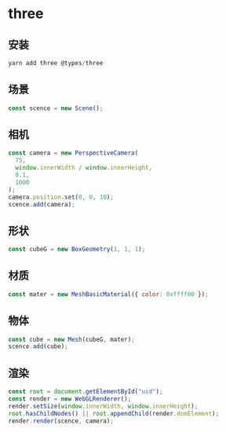 # three

## 安装

```powershell
yarn add three @types/three
```

## 场景

```js
const scence = new Scene();
```

## 相机

```js
const camera = new PerspectiveCamera(
  75,
  window.innerWidth / window.innerHeight,
  0.1,
  1000
);
camera.position.set(0, 0, 10);
scence.add(camera);
```

## 形状

```js
const cubeG = new BoxGeometry(1, 1, 1);
```

## 材质

```js
const mater = new MeshBasicMaterial({ color: 0xffff00 });
```

## 物体

```js
const cube = new Mesh(cubeG, mater);
scence.add(cube);
```

## 渲染

```js
const root = document.getElementById("uid");
const render = new WebGLRenderer();
render.setSize(window.innerWidth, window.innerHeight);
root.hasChildNodes() || root.appendChild(render.domElement);
render.render(scence, camera);
```
